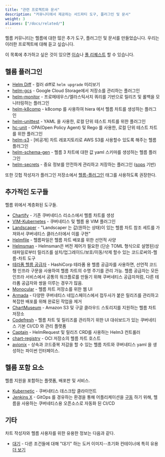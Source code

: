 ```yaml
---
title: "관련 프로젝트와 문서"
description: "커뮤니티에서 제공하는 서드파티 도구, 플러그인 및 문서"
weight: 3
aliases: ["/docs/related/"]
---
```


헬름 커뮤니티는 헬름에 대한 많은 추가 도구, 플러그인 및 문서를 만들었습니다. 우리는
이러한 프로젝트에 대해 듣고 싶습니다.

이 목록에 추가하고 싶은 것이 있으면 
[이슈](https://github.com/helm/helm-www/issues)나 [풀 
리퀘스트](https://github.com/helm/helm-www/pulls) 할 수 있습니다.

## 헬름 플러그인

- [Helm Diff](https://github.com/databus23/helm-diff) - 컬러 diff로 `helm upgrade` 
  미리보기
- [helm-gcs](https://github.com/nouney/helm-gcs) - Google Cloud Storage에서 
  저장소를 관리하는 플러그인
- [helm-monitor](https://github.com/ContainerSolutions/helm-monitor) - 프로메테우스/엘라스틱서치 쿼리를 기반으로 
  릴리즈 및 롤백을 모니터링하는 플러그인
- [helm-k8comp](https://github.com/cststack/k8comp) - k8comp 를 사용하여 hiera 에서 
  헬름 차트를 생성하는 플러그인
- [helm-unittest](https://github.com/lrills/helm-unittest) - YAML 을 사용한, 로컬 단위 테스트 
  차트를 위한 플러그인
- [hc-unit](https://github.com/xchapter7x/hcunit) - OPA(Open Policy Agent) 및 Rego 를 
  사용한, 로컬 단위 테스트 차트를 위한 플러그인
- [helm-s3](https://github.com/hypnoglow/helm-s3) - [비공개] 차트 레포지토리로 AWS S3를 
  사용할수 있도록 해주는 헬름 플러그인
- [helm-schema-gen](https://github.com/karuppiah7890/helm-schema-gen) - 헬름 
  3 차트에 대한 값 yaml 스키마를 생성하는 헬름 플러그인
- [helm-secrets](https://github.com/jkroepke/helm-secrets) - 중요 정보를 안전하게 관리하고
  저장하는 플러그인 ([sops](https://github.com/mozilla/sops) 기반)

또한 깃헙 작성자가 플러그인 저장소에서 
[헬름-플러그인](https://github.com/search?q=topic%3Ahelm-plugin&type=Repositories) 태그를 
사용하도록 권장한다.

## 추가적인 도구들

헬름 위에서 계층화된 도구들.

- [Chartify](https://github.com/appscode/chartify) - 기존 쿠버네티스 리소스에서 
  헬름 차트를 생성
- [VIM-Kubernetes](https://github.com/andrewstuart/vim-kubernetes) - 쿠버네티스 및 헬름 용 
  VIM 플러그인
- [Landscaper](https://github.com/Eneco/landscaper/) - "Landscaper 는 값(원하는 상태)이 있는 
  헬름 차트 참조 세트를 가져와서 쿠버네티스 
  클러스터에서 이를 구현"
- [Helmfile](https://github.com/roboll/helmfile) - 헬름파일은 헬름 차트 배포를 
  위한 선언적 사양
- [Helmsman](https://github.com/Praqma/helmsman) - Helmsman은 버전 제어가 필요한 
  (단순 TOML 형식으로 설명된)상태파일로부터 
  릴리즈를 설치/업그레이드/보호/이동/삭제 할수 있는 
  코드로써의-헬름-차트 도구
- [테라폼 헬름 
  공급자](https://github.com/hashicorp/terraform-provider-helm) - HashiCorp 
  테라폼 용 헬름 공급자를 사용하면, 선언적 코드형 인프라 구문을 사용하여 
  헬름 차트의 수명 주기를 관리 가능. 헬름 공급자는 모든 인프라 서비스에서 
  공통의 워크플로를 만들기 위해 쿠버네티스 공급자처럼, 다른 테라폼 공급자와 
  쌍을 이루는 경우가 많음.
- [Monocular](https://github.com/helm/monocular) - 헬름 차트 저장소를 
  위한 웹 UI
- [Armada](https://airshipit.readthedocs.io/projects/armada/en/latest/) - 다양한 
  쿠버네티스 네임스페이스에서 접두사가 붙은 릴리즈를 관리하고 
  복잡한 배포를 위해 완료된 작업을 제거
- [ChartMuseum](https://github.com/helm/chartmuseum) - Amazon S3 및 
  구글 클라우드 스토리지를 지원하는 헬름 차트 저장소
- [Codefresh](https://codefresh.io) - 헬름 차트 및 릴리즈를 관리하기 위한 
  UI 대쉬보드가 있는 쿠버네티스 기본 CI/CD 와 관리 플랫폼 
- [Captain](https://github.com/alauda/captain) - HelmRequest 및 
  릴리즈 CRD를 사용하는 Helm3 컨트롤러
- [chart-registry](https://github.com/hangyan/chart-registry) - OCI 저장소의 
  헬름 차트 호스트
- [avionix](https://github.com/zbrookle/avionix) - 상속과 코드중복 저감을 할 수 있는
  헬름 차트와 쿠버네티스 yaml 을 생성하는 파이썬 인터페이스. 

## 헬름 포함 요소

헬름 지원을 포함하는 플랫폼, 배포판 및 서비스.

- [Kubernetic](https://kubernetic.com/) - 쿠버네티스 데스크탑 클라이언트
- [Jenkins X](https://jenkins-x.io/) - GitOps 를 경유하는 환경을 
  통해 어플리케이션을 
  [구동](https://jenkins-x.io/docs/getting-started/promotion/) 하기 위해, 
  헬름을 사용하는 쿠버네티스용 오픈소스로 자동화 된 CI/CD 

## 기타

차트 작성자와 헬름 사용자를 위한 유용한 정보는 다음과 같다.

- [대기](https://github.com/saltside/await) - 다른 조건들에 대해 "대기" 하는 
  도커 이미지--초기화 컨테이너에 특히 유용 [더 
  보기](https://blog.slashdeploy.com/2017/02/16/introducing-await/)
